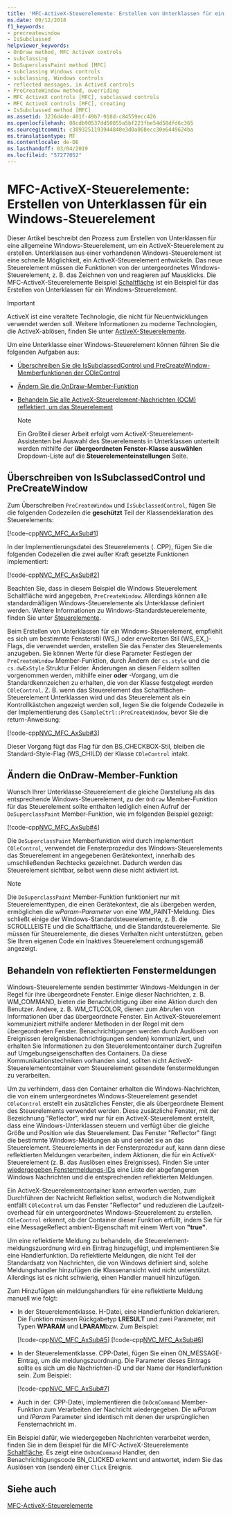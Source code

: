 ```yaml
---
title: 'MFC-ActiveX-Steuerelemente: Erstellen von Unterklassen für ein Windows-Steuerelement'
ms.date: 09/12/2018
f1_keywords:
- precreatewindow
- IsSubclassed
helpviewer_keywords:
- OnDraw method, MFC ActiveX controls
- subclassing
- DoSuperclassPaint method [MFC]
- subclassing Windows controls
- subclassing, Windows controls
- reflected messages, in ActiveX controls
- PreCreateWindow method, overriding
- MFC ActiveX controls [MFC], subclassed controls
- MFC ActiveX controls [MFC], creating
- IsSubclassed method [MFC]
ms.assetid: 3236d4de-401f-49b7-918d-c84559ecc426
ms.openlocfilehash: 08cdb90537dd50855a5bf223fbe54d58dfd6c365
ms.sourcegitcommit: c3093251193944840e3d0a068ecc30e6449624ba
ms.translationtype: MT
ms.contentlocale: de-DE
ms.lasthandoff: 03/04/2019
ms.locfileid: "57277052"
---
```

# <a name="mfc-activex-controls-subclassing-a-windows-control"></a>MFC-ActiveX-Steuerelemente: Erstellen von Unterklassen für ein Windows-Steuerelement

Dieser Artikel beschreibt den Prozess zum Erstellen von Unterklassen für eine allgemeine Windows-Steuerelement, um ein ActiveX-Steuerelement zu erstellen. Unterklassen aus einer vorhandenen Windows-Steuerelement ist eine schnelle Möglichkeit, ein ActiveX-Steuerelement entwickeln. Das neue Steuerelement müssen die Funktionen von der untergeordnetes Windows-Steuerelement, z. B. das Zeichnen von und reagieren auf Mausklicks. Die MFC-ActiveX-Steuerelemente Beispiel [Schaltfläche](../visual-cpp-samples.md) ist ein Beispiel für das Erstellen von Unterklassen für ein Windows-Steuerelement.

>[!IMPORTANT]
> ActiveX ist eine veraltete Technologie, die nicht für Neuentwicklungen verwendet werden soll. Weitere Informationen zu moderne Technologien, die ActiveX-ablösen, finden Sie unter [ActiveX-Steuerelemente](activex-controls.md).

Um eine Unterklasse einer Windows-Steuerelement können führen Sie die folgenden Aufgaben aus:

- [Überschreiben Sie die IsSubclassedControl und PreCreateWindow-Memberfunktionen der COleControl](#_core_overriding_issubclassedcontrol_and_precreatewindow)

- [Ändern Sie die OnDraw-Member-Funktion](#_core_modifying_the_ondraw_member_function)

- [Behandeln Sie alle ActiveX-Steuerelement-Nachrichten (OCM) reflektiert, um das Steuerelement](#_core_handling_reflected_window_messages)

   > [!NOTE]
   > Ein Großteil dieser Arbeit erfolgt vom ActiveX-Steuerelement-Assistenten bei Auswahl des Steuerelements in Unterklassen unterteilt werden mithilfe der **übergeordneten Fenster-Klasse auswählen** Dropdown-Liste auf die **Steuerelementeinstellungen** Seite.

##  <a name="_core_overriding_issubclassedcontrol_and_precreatewindow"></a> Überschreiben von IsSubclassedControl und PreCreateWindow

Zum Überschreiben `PreCreateWindow` und `IsSubclassedControl`, fügen Sie die folgenden Codezeilen die **geschützt** Teil der Klassendeklaration des Steuerelements:

[!code-cpp[NVC_MFC_AxSub#1](../mfc/codesnippet/cpp/mfc-activex-controls-subclassing-a-windows-control_1.h)]

In der Implementierungsdatei des Steuerelements (. CPP), fügen Sie die folgenden Codezeilen die zwei außer Kraft gesetzte Funktionen implementiert:

[!code-cpp[NVC_MFC_AxSub#2](../mfc/codesnippet/cpp/mfc-activex-controls-subclassing-a-windows-control_2.cpp)]

Beachten Sie, dass in diesem Beispiel die Windows Steuerelement Schaltfläche wird angegeben, `PreCreateWindow`. Allerdings können alle standardmäßigen Windows-Steuerelemente als Unterklasse definiert werden. Weitere Informationen zu Windows-Standardsteuerelemente, finden Sie unter [Steuerelemente](../mfc/controls-mfc.md).

Beim Erstellen von Unterklassen für ein Windows-Steuerelement, empfiehlt es sich um bestimmte Fensterstil (WS_) oder erweiterten Stil (WS_EX_)-Flags, die verwendet werden, erstellen Sie das Fenster des Steuerelements anzugeben. Sie können Werte für diese Parameter Festlegen der `PreCreateWindow` Member-Funktion, durch Ändern der `cs.style` und die `cs.dwExStyle` Struktur Felder. Änderungen an diesen Feldern sollten vorgenommen werden, mithilfe einer **oder** -Vorgang, um die Standardkennzeichen zu erhalten, die von der Klasse festgelegt werden `COleControl`. Z. B. wenn das Steuerelement das Schaltflächen-Steuerelement Unterklassen wird und das Steuerelement als ein Kontrollkästchen angezeigt werden soll, legen Sie die folgende Codezeile in der Implementierung des `CSampleCtrl::PreCreateWindow`, bevor Sie die return-Anweisung:

[!code-cpp[NVC_MFC_AxSub#3](../mfc/codesnippet/cpp/mfc-activex-controls-subclassing-a-windows-control_3.cpp)]

Dieser Vorgang fügt das Flag für den BS_CHECKBOX-Stil, bleiben die Standard-Style-Flag (WS_CHILD) der Klasse `COleControl` intakt.

##  <a name="_core_modifying_the_ondraw_member_function"></a> Ändern die OnDraw-Member-Funktion

Wunsch Ihrer Unterklasse-Steuerelement die gleiche Darstellung als das entsprechende Windows-Steuerelement, zu der `OnDraw` Member-Funktion für das Steuerelement sollte enthalten lediglich einen Aufruf der `DoSuperclassPaint` Member-Funktion, wie im folgenden Beispiel gezeigt:

[!code-cpp[NVC_MFC_AxSub#4](../mfc/codesnippet/cpp/mfc-activex-controls-subclassing-a-windows-control_4.cpp)]

Die `DoSuperclassPaint` Memberfunktion wird durch implementiert `COleControl`, verwendet die Fensterprozedur des Windows-Steuerelements das Steuerelement im angegebenen Gerätekontext, innerhalb des umschließenden Rechtecks gezeichnet. Dadurch werden das Steuerelement sichtbar, selbst wenn diese nicht aktiviert ist.

> [!NOTE]
>  Die `DoSuperclassPaint` Member-Funktion funktioniert nur mit Steuerelementtypen, die einen Gerätekontext, die als übergeben werden, ermöglichen die *wParam-Parameter* von eine WM_PAINT-Meldung. Dies schließt einige der Windows-Standardsteuerelemente, z. B. die SCROLLLEISTE und die Schaltfläche, und die Standardsteuerelemente. Sie müssen für Steuerelemente, die dieses Verhalten nicht unterstützen, geben Sie Ihren eigenen Code ein Inaktives Steuerelement ordnungsgemäß angezeigt.

##  <a name="_core_handling_reflected_window_messages"></a> Behandeln von reflektierten Fenstermeldungen

Windows-Steuerelemente senden bestimmter Windows-Meldungen in der Regel für ihre übergeordnete Fenster. Einige dieser Nachrichten, z. B. WM_COMMAND, bieten die Benachrichtigung über eine Aktion durch den Benutzer. Andere, z. B. WM_CTLCOLOR, dienen zum Abrufen von Informationen über das übergeordnete Fenster. Ein ActiveX-Steuerelement kommuniziert mithilfe anderer Methoden in der Regel mit dem übergeordneten Fenster. Benachrichtigungen werden durch Auslösen von Ereignissen (ereignisbenachrichtigungen senden) kommuniziert, und erhalten Sie Informationen zu den Steuerelementcontainer durch Zugreifen auf Umgebungseigenschaften des Containers. Da diese Kommunikationstechniken vorhanden sind, sollten nicht ActiveX-Steuerelementcontainer vom Steuerelement gesendete fenstermeldungen zu verarbeiten.

Um zu verhindern, dass den Container erhalten die Windows-Nachrichten, die von einem untergeordnetes Windows-Steuerelement gesendet `COleControl` erstellt ein zusätzliches Fenster, die als übergeordnete Element des Steuerelements verwendet werden. Diese zusätzliche Fenster, mit der Bezeichnung "Reflector", wird nur für ein ActiveX-Steuerelement erstellt, dass eine Windows-Unterklassen steuern und verfügt über die gleiche Größe und Position wie das Steuerelement. Das Fenster "Reflector" fängt die bestimmte Windows-Meldungen ab und sendet sie an das Steuerelement. Steuerelements in der Fensterprozedur auf, kann dann diese reflektierten Meldungen verarbeiten, indem Aktionen, die für ein ActiveX-Steuerelement (z. B. das Auslösen eines Ereignisses). Finden Sie unter [wiedergegeben Fenstermeldungs-IDs](../mfc/reflected-window-message-ids.md) eine Liste der abgefangenen Windows Nachrichten und die entsprechenden reflektierten Meldungen.

Ein ActiveX-Steuerelementcontainer kann entworfen werden, zum Durchführen der Nachricht Reflektion selbst, wodurch die Notwendigkeit entfällt `COleControl` um das Fenster "Reflector" und reduzieren die Laufzeit-overhead für ein untergeordnetes Windows-Steuerelement zu erstellen. `COleControl` erkennt, ob der Container dieser Funktion erfüllt, indem Sie für eine MessageReflect ambient-Eigenschaft mit einem Wert von **"true"**.

Um eine reflektierte Meldung zu behandeln, die Steuerelement-meldungszuordnung wird ein Eintrag hinzugefügt, und implementieren Sie eine Handlerfunktion. Da reflektierte Meldungen, die nicht Teil der Standardsatz von Nachrichten, die von Windows definiert sind, solche Meldungshandler hinzufügen die Klassenansicht wird nicht unterstützt. Allerdings ist es nicht schwierig, einen Handler manuell hinzufügen.

Zum Hinzufügen ein meldungshandlers für eine reflektierte Meldung manuell wie folgt:

- In der Steuerelementklasse. H-Datei, eine Handlerfunktion deklarieren. Die Funktion müssen Rückgabetyp **LRESULT** und zwei Parameter, mit Typen **WPARAM** und **LPARAM**bzw. Zum Beispiel:

   [!code-cpp[NVC_MFC_AxSub#5](../mfc/codesnippet/cpp/mfc-activex-controls-subclassing-a-windows-control_5.h)]
    [!code-cpp[NVC_MFC_AxSub#6](../mfc/codesnippet/cpp/mfc-activex-controls-subclassing-a-windows-control_6.h)]

- In der Steuerelementklasse. CPP-Datei, fügen Sie einen ON_MESSAGE-Eintrag, um die meldungszuordnung. Die Parameter dieses Eintrags sollte es sich um die Nachrichten-ID und der Name der Handlerfunktion sein. Zum Beispiel:

   [!code-cpp[NVC_MFC_AxSub#7](../mfc/codesnippet/cpp/mfc-activex-controls-subclassing-a-windows-control_7.cpp)]

- Auch in der. CPP-Datei, implementieren die `OnOcmCommand` Member-Funktion zum Verarbeiten der Nachricht wiedergegeben. Die *wParam* und *lParam* Parameter sind identisch mit denen der ursprünglichen Fensternachricht im.

Ein Beispiel dafür, wie wiedergegeben Nachrichten verarbeitet werden, finden Sie in dem Beispiel für die MFC-ActiveX-Steuerelemente [Schaltfläche](../visual-cpp-samples.md). Es zeigt eine `OnOcmCommand` Handler, den Benachrichtigungscode BN_CLICKED erkennt und antwortet, indem Sie das Auslösen von (senden) einer `Click` Ereignis.

## <a name="see-also"></a>Siehe auch

[MFC-ActiveX-Steuerelemente](../mfc/mfc-activex-controls.md)
